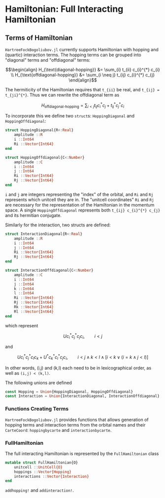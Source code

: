# Hamiltonian: Full Interacting Hamiltonian

## Terms of Hamiltonian

`HartreeFockBogoliubov.jl` currently supports Hamiltonian with hopping and (quartic) interaction terms.
The hopping terms can be grouped into "diagonal" terms and "offdiagonal" terms:
```math
\begin{align}
H_{\text{diagonal-hopping}} &= \sum_{i} t_{ii} c_{i}^{*} c_{i} \\
H_{\text{offdiagonal-hopping}} &= \sum_{i \neq j} t_{ij} c_{i}^{*} c_{j}
\end{align}
```
The hermiticity of the Hamiltonian requires that ``t_{ii}`` be real, and ``t_{ij} = t_{ji}^{*}``. Thus we can rewrite the offdiagonal term as
```math
H_{\text{offdiagonal-hopping}} = \sum_{i \lt j} t_{ij} c_{i}^{*} c_{j} + t_{ij}^{*} c_{j}^{*} c_{i}
```
To incorporate this we define two `struct`s: `HoppingDiagonal` and `HoppingOffdiagonal`:
``` julia
struct HoppingDiagonal{R<:Real}
    amplitude ::R
    i ::Int64
    Ri ::Vector{Int64}
end

struct HoppingOffdiagonal{C<:Number}
    amplitude ::C
    i ::Int64
    j ::Int64
    Ri ::Vector{Int64}
    Rj ::Vector{Int64}
end
```
`i` and `j` are integers representing the "index" of the orbital, and `Ri` and `Rj` represents which unitcell they are in.
The "unitcell coordinates" `Ri` and `Rj` are necessary for the representation of the Hamiltonian in the momentum space.
A single `HoppingOffdiagonal` represents both ``t_{ij} c_{i}^{*} c_{j}`` and its hermitian conjugate.


Similarly for the interaction, two structs are defined:
```julia
struct InteractionDiagonal{R<:Real}
    amplitude ::R
    i ::Int64
    j ::Int64
    Ri ::Vector{Int64}
    Rj ::Vector{Int64}
end

struct InteractionOffdiagonal{C<:Number}
    amplitude ::C
    i ::Int64
    j ::Int64
    k ::Int64
    l ::Int64
    Ri ::Vector{Int64}
    Rj ::Vector{Int64}
    Rk ::Vector{Int64}
    Rl ::Vector{Int64}
end
```
which represent
```math
U c_{i}^{*} c_{j}^{*} c_{j} c_{i}, \qquad i \lt j
```
and
```math
U     c_{i}^{*} c_{j}^{*} c_{l} c_{k} +
U^{*} c_{k}^{*} c_{l}^{*} c_{j} c_{i}, \qquad
i \lt j \wedge k \lt l \wedge [ i \lt k \vee ( i = k \wedge j \lt l )]
```
In other words, (i,j) and (k,l) each need to be in lexicographical order, as well as
``(i,j) < (k,l)``.


The following unions are defined
```julia
const Hopping = Union{HoppingDiagonal, HoppingOffdiagonal}
const Interaction = Union{InteractionDiagonal, InteractionOffdiagonal}
```


### Functions Creating Terms

`HartreeFockBogoliubov.jl` provides functions that allows generation of hopping terms and interaction terms from the orbital names and their `CarteCoord`: `hoppingbycarte` and `interactionbycarte`.


### FullHamiltonian

The full interacting Hamiltonian is represented by the `FullHamiltonian` class
```julia
mutable struct FullHamiltonian{O}
    unitcell ::UnitCell{O}
    hoppings ::Vector{Hopping}
    interactions ::Vector{Interaction}
end
```

`addhopping!` and `addinteraction!`.

